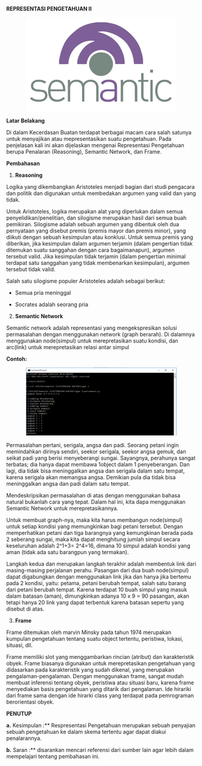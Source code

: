 **REPRESENTASI PENGETAHUAN II**

<p align="center">
  <img src="https://github.com/D4TI3C/Rima-Rizky-Lestari-1144118/blob/master/img/3.jpg" width="400px">
</p>

**Latar Belakang**

Di dalam Kecerdasan Buatan terdapat berbagai macam cara salah satunya untuk menyajikan atau mepresentasikan suatu pengetahuan. Pada penjelasan kali ini akan dijelaskan mengenai Representasi Pengetahuan berupa Penalaran (Reasoning), Semantic Network, dan Frame.

**Pembahasan**

1. **Reasoning**

Logika yang dikembangkan Aristoteles menjadi bagian dari studi pengacara dan politik dan digunakan untuk membedakan argumen yang valid dan yang tidak.

Untuk Aristoteles, logika merupakan alat yang diperlukan dalam semua penyelidikan/penelitian, dan silogisme merupakan hasil dari semua buah pemikiran. Silogisme adalah sebuah argumen yang dibentuk oleh dua pernyataan yang disebut premis (premis mayor dan premis minor), yang diikuti dengan sebuah kesimpulan atau konklusi. Untuk semua premis yang diberikan, jika kesimpulan dalam argumen terjamin (dalam pengertian tidak ditemukan suatu sanggahan dengan cara bagaimanapun), argumen tersebut valid. Jika kesimpulan tidak terjamin (dalam pengertian minimal terdapat satu sanggahan yang tidak membenarkan kesimpulan), argumen tersebut tidak valid.

Salah satu silogisme populer Aristoteles adalah sebagai berikut:

- Semua pria meninggal

- Socrates adalah seorang pria

2. **Semantic Network**

Semantic network adalah representasi yang mengekspresikan solusi permasalahan dengan menggunakan network (graph berarah). Di dalamnya menggunakan node(simpul) untuk merepretasikan suatu kondisi, dan arc(link) untuk merepretasikan relasi antar simpul

**Contoh:**

<p align="center">
  <img src="https://github.com/D4TI3C/Rima-Rizky-Lestari-1144118/blob/master/img/3-2.PNG" width="400px">
</p>

Permasalahan pertani, serigala, angsa dan padi. Seorang petani ingin memindahkan dirinya sendiri, seekor serigala, seekor angsa gemuk, dan seikat padi yang berisi menyeberangi sungai. Sayangnya, perahunya sangat terbatas; dia hanya dapat membawa 1object dalam 1 penyeberangan. Dan lagi, dia tidak bisa meninggalkan angsa dan serigala dalam satu tempat, karena serigala akan memangsa angsa. Demikian pula dia tidak bisa meninggalkan angsa dan padi dalam satu tempat.

Mendeskripsikan permasalahan di atas dengan menggunakan bahasa natural bukanlah cara yang tepat. Dalam hal ini, kita dapa menggunakan Semantic Network untuk merepretasikannya.

Untuk membuat graph-nya, maka kita harus membangun node(simpul) untuk setiap kondisi yang memungkinkan bagi petani tersebut. Dengan memperhatikan petani dan tiga barangnya yang kemungkinan berada pada 2 seberang sungai, maka kita dapat menghitung jumlah simpul secara keseluruhan adalah 2^1+3= 2^4=16, dimana 10 simpul adalah kondisi yang aman (tidak ada satu barangpun yang termakan).

Langkah kedua dan merupakan langkah terakhir adalah membentuk link dari masing-masing perjalanan perahu. Pasangan dari dua buah node(simpul) dapat digabungkan dengan menggunakan link jika dan hanya jika bertemu pada 2 kondisi, yaitu: petama, petani berubah tempat, salah satu barang dari petani berubah tempat. Karena terdapat 10 buah simpul yang masuk dalam batasan (aman), dimungkinkan adanya 10 x 9 = 90 pasangan, akan tetapi hanya 20 link yang dapat terbentuk karena batasan sepertu yang disebut di atas.

3. **Frame**

Frame ditemukan oleh marvin Minsky pada tahun 1974 merupakan kumpulan pengetahuan tentang suatu object tertentu, peristiwa, lokasi, situasi, dll.

Frame memiliki slot yang menggambarkan rincian (atribut) dan karakteristik obyek. Frame biasanya digunakan untuk merepretasikan pengetahuan yang didasarkan pada karakteristik yang sudah dikenal, yang merupakan pengalaman-pengalaman. Dengan menggunakan frame, sangat mudah membuat inferensi tentang obyek, peristiwa atau situasi baru, karena frame menyediakan basis pengetahuan yang ditarik dari pengalaman. Ide hirariki dari frame sama dengan ide hirarki class yang terdapat pada pemrograman berorientasi obyek.

**PENUTUP**

**a.** Kesimpulan :** Respresentasi Pengetahuan merupakan sebuah penyajian sebuah pengetahuan ke dalam skema tertentu agar dapat diakui penalarannya.

**b.** Saran :** disarankan mencari referensi dari sumber lain agar lebih dalam mempelajari tentang pembahasan ini.
